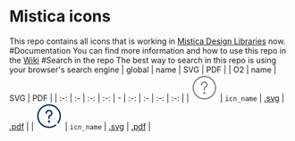 # Mistica icons
This repo contains all icons that is working in [Mistica Design Libraries](https://github.com/Telefonica/mistica-design-libraries) now.
#Documentation
You can find more information and how to use this repo in the [Wiki](https://github.com/Telefonica/mistica-icons/wiki)
#Search in the repo
The best way to search in this repo is using your browser's search engine
| global | name | SVG | PDF | | O2 | name | SVG | PDF |
| :-: | :- | :-: | :-: | - | :-: | :- | :-: | :-: |
| ![icn_name](icn_export/Global/icn_name.svg) | `icn_name`  |  [.svg](icn_export/Global/icn_name.svg) | [.pdf](icn_export/Global/icn_name.pdf) |  | ![icn_name](icn_export/O2/icn_name.svg) | `icn_name`  |  [.svg](icn_export/O2/icn_name.svg) | [.pdf](icn_export/O2/icn_name.pdf) |  

